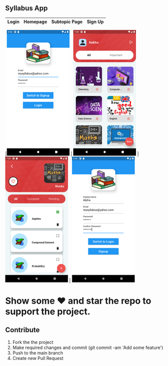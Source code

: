## Syllabus App
| Login | Homepage | Subtopic Page | Sign Up
|-----------------------------------------------------------------------------------------------------------------------------|-------------------------------------------------------------------------------------------------------------------------------|----------------------------------------------------------------------------------------------------------------------|--------------------------------------------------------------------------------------------------------------------------------

|<img src="screenshots/1.png" height="400em" /> | <img src="screenshots/2.png" height="400em" /> | <img src="screenshots/3.png" height="400em" /> | <img src="screenshots/4.png" height="400em"/>



# Show some :heart: and star the repo to support the project.

## Contribute
1. Fork the the project
2. Make required changes and commit (git commit -am 'Add some feature')
3. Push to the main branch
4. Create new Pull Request
